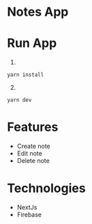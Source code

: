 # Notes App
# Run App
1. 
```
yarn install
```
2. 
  ```
  yarn dev
  ```

# Features
* Create note
* Edit note
* Delete note
# Technologies
* NextJs
* Firebase
